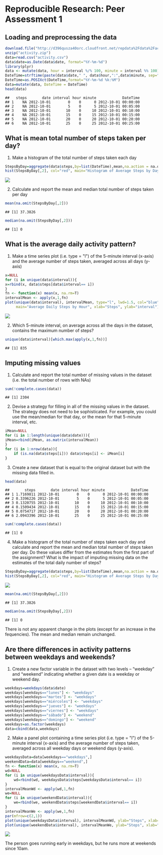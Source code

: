 # Reproducible Research: Peer Assessment 1


## Loading and preprocessing the data


```r
download.file("http://d396qusza40orc.cloudfront.net/repdata%2Fdata%2Factivity.zip", "activity.zip")
unzip("activity.zip")
data=read.csv("activity.csv")
data$date=as.Date(data$date, format="%Y-%m-%d")
library(plyr)
data <- mutate(data, hour = interval %/% 100, minute = interval %% 100)  
DateTime=strftime(paste(data$date," ", data$hour,":",data$minute, sep=""), format="%Y-%m-%d %k:%M")
DateTime=as.POSIXct(DateTime,format="%Y-%m-%d %k:%M")
data=mutate(data, DateTime = DateTime)
head(data)
```

```
##   steps       date interval hour minute            DateTime
## 1    NA 2012-10-01        0    0      0 2012-10-01 00:00:00
## 2    NA 2012-10-01        5    0      5 2012-10-01 00:05:00
## 3    NA 2012-10-01       10    0     10 2012-10-01 00:10:00
## 4    NA 2012-10-01       15    0     15 2012-10-01 00:15:00
## 5    NA 2012-10-01       20    0     20 2012-10-01 00:20:00
## 6    NA 2012-10-01       25    0     25 2012-10-01 00:25:00
```

## What is mean total number of steps taken per day?

1. Make a histogram of the total number of steps taken each day


```r
StepsByDay=aggregate(data$steps,by=list(DateTime),mean,na.action = na.omit)
hist(StepsByDay[,2], col="red", main="Histogram of Average Steps by Day", xlab="Steps")
```

![](PA1_template_files/figure-html/unnamed-chunk-2-1.png) 

2. Calculate and report the mean and median total number of steps taken per day


```r
mean(na.omit(StepsByDay[,2]))
```

```
## [1] 37.3826
```

```r
median(na.omit(StepsByDay[,2]))
```

```
## [1] 0
```

## What is the average daily activity pattern?

1. Make a time series plot (i.e. type = "l") of the 5-minute interval (x-axis) and the average number of steps taken, averaged across all days (y-axis)


```r
x=NULL
for (i in unique(data$interval)){
x=rbind(x, data$steps[data$interval== i])
}
fn <- function(x) mean(x, na.rm=T)
intervalMean <- apply(x,1,fn)
plot(unique(data$interval), intervalMean, type="l", lwd=1.5, col="blue",
     main="Average Daily Steps by Hour", xlab="Steps", ylab="interval")
```

![](PA1_template_files/figure-html/unnamed-chunk-4-1.png) 

2. Which 5-minute interval, on average across all the days in the dataset, contains the maximum number of steps?


```r
unique(data$interval)[which.max(apply(x,1,fn))]
```

```
## [1] 835
```

## Imputing missing values

1. Calculate and report the total number of missing values in the dataset (i.e. the total number of rows with NAs)


```r
sum(!complete.cases(data))
```

```
## [1] 2304
```

2. Devise a strategy for filling in all of the missing values in the dataset. The strategy does not need to be sophisticated. For example, you could use the mean/median for that day, or the mean for that 5-minute interval, etc.


```r
iMean=NULL
for (i in 1:length(unique(data$date))){
iMean=rbind(iMean, as.matrix(intervalMean))
}
for (i in 1:nrow(data)){
    if (is.na(data$steps[i])) data$steps[i] <- iMean[i]
}
```

3. Create a new dataset that is equal to the original dataset but with the missing data filled in.


```r
head(data)
```

```
##       steps       date interval hour minute            DateTime
## 1 1.7169811 2012-10-01        0    0      0 2012-10-01 00:00:00
## 2 0.3396226 2012-10-01        5    0      5 2012-10-01 00:05:00
## 3 0.1320755 2012-10-01       10    0     10 2012-10-01 00:10:00
## 4 0.1509434 2012-10-01       15    0     15 2012-10-01 00:15:00
## 5 0.0754717 2012-10-01       20    0     20 2012-10-01 00:20:00
## 6 2.0943396 2012-10-01       25    0     25 2012-10-01 00:25:00
```

```r
sum(!complete.cases(data))
```

```
## [1] 0
```

4. Make a histogram of the total number of steps taken each day and calculate and report the mean and median total number of steps taken per day. Do these values differ from the estimates from the first part of the assignment? What is the impact of imputing missing data on the estimates of the total daily number of steps?


```r
StepsByDay=aggregate(data$steps,by=list(DateTime),mean,na.action = na.omit)
hist(StepsByDay[,2], col="red", main="Histogram of Average Steps by Day", xlab="Steps")
```

![](PA1_template_files/figure-html/unnamed-chunk-9-1.png) 

```r
mean(na.omit(StepsByDay[,2]))
```

```
## [1] 37.3826
```

```r
median(na.omit(StepsByDay[,2]))
```

```
## [1] 0
```

There is not any apparent change in the plots (except for an increase in the fequencies). The mean and median remain unchanged.

## Are there differences in activity patterns between weekdays and weekends?

1. Create a new factor variable in the dataset with two levels – “weekday” and “weekend” indicating whether a given date is a weekday or weekend day.


```r
weekdays=weekdays(data$date)
weekdays[weekdays=="lunes"] <- "weekdays"
weekdays[weekdays=="martes"] <- "weekdays"
weekdays[weekdays=="miércoles"] <- "weekdays"
weekdays[weekdays=="jueves"] <- "weekdays"
weekdays[weekdays=="viernes"] <- "weekdays"
weekdays[weekdays=="sábado"] <- "weekend"
weekdays[weekdays=="domingo"] <- "weekend"
weekdays=as.factor(weekdays)
data=cbind(data,weekdays)
```

2. Make a panel plot containing a time series plot (i.e. type = "l") of the 5-minute interval (x-axis) and the average number of steps taken, averaged across all weekday days or weekend days (y-axis).


```r
weekdaysData=data[weekdays=="weekdays",]
weekendData=data[weekdays=="weekend",]
fn <- function(x) mean(x, na.rm=T)
wd=NULL
for (i in unique(weekdaysData$interval)){
    wd=rbind(wd, weekdaysData$steps[weekdaysData$interval== i])
}
intervalMeanWd <- apply(wd,1,fn)
we=NULL
for (i in unique(weekendData$interval)){
    we=rbind(we, weekendData$steps[weekendData$interval== i])
}
intervalMeanWe <- apply(we,1,fn)
par(mfrow=c(2,1))
plot(unique(weekdaysData$interval), intervalMeanWd, ylab="Steps", xlab="interval", type="l", col="blue", main="Weekdays")
plot(unique(weekendData$interval), intervalMeanWe, ylab="Steps", xlab="interval", type="l", col="blue", main="Weekend")
```

![](PA1_template_files/figure-html/unnamed-chunk-11-1.png) 

The person goes running early in weekdays, but he runs more at weekends since 10am.
